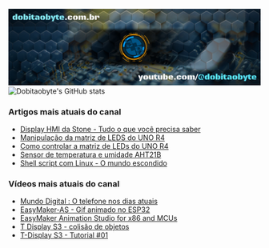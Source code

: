 ![Welcome to Do bit Ao Byte](./dobitaobyte-github.jpg)
![Dobitaobyte's GitHub stats](https://github-readme-stats.vercel.app/api?username=DjamesSuhanko&show_icons=true&theme=radical)

### Artigos mais atuais do canal
<!-- BLOG-POST-LIST:START -->
- [Display HMI da Stone - Tudo o que você precisa saber](https://www.dobitaobyte.com.br/display-hmi-da-stone-tudo-o-que-voce-precisa-saber)
- [Manipulação da matriz de LEDS do UNO R4](https://www.dobitaobyte.com.br/manipulacao-da-matriz-de-leds-do-uno-r4)
- [Como controlar a matriz de LEDs do UNO R4](https://www.dobitaobyte.com.br/como-controlar-a-matriz-de-leds-do-uno-r4)
- [Sensor de temperatura e umidade AHT21B](https://www.dobitaobyte.com.br/sensor-de-temperatura-e-umidade-aht-21-b)
- [Shell script com Linux - O mundo escondido](https://www.dobitaobyte.com.br/shell-script-com-linux-o-mundo-escondido)
<!-- BLOG-POST-LIST:END -->

### Vídeos mais atuais do canal
<!-- YOUTUBE-POST-LIST:START -->
- [Mundo Digital : O telefone nos dias atuais](https://www.youtube.com/watch?v=oSUOf1znQPs)
- [EasyMaker-AS - Gif animado no ESP32](https://www.youtube.com/watch?v=FxwwzkmMvfE)
- [EasyMaker Animation Studio for x86 and MCUs](https://www.youtube.com/watch?v=3nGWqujnzlQ)
- [T Display S3 - colisão de objetos](https://www.youtube.com/watch?v=VjoNu9SCD40)
- [T-Display S3 - Tutorial #01](https://www.youtube.com/watch?v=CCTERa9nWV0)
<!-- YOUTUBE-POST-LIST:END -->